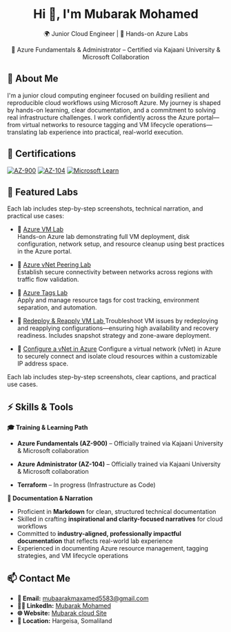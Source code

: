 
<h1 align="center">Hi 👋, I'm Mubarak Mohamed</h1> 
<p align="center">🌍 Junior Cloud Engineer | 🧪 Hands-on Azure Labs</p>
<p align="center">📘 Azure Fundamentals & Administrator – Certified via Kajaani University & Microsoft Collaboration </p>

## 🧠 About Me 
I'm a junior cloud computing engineer focused on building resilient and reproducible cloud workflows using Microsoft Azure. My journey is shaped by hands-on learning, clear documentation, and a commitment to solving real infrastructure challenges. I work confidently across the Azure portal—from virtual networks to resource tagging and VM lifecycle operations—translating lab experience into practical, real-world execution.

  ## 🏅 Certifications 

[![AZ-900](https://img.shields.io/badge/AZ--900-Trained-blue)](https://approval.edukamu.fi/v2/?code=TVRSaVpUSTFNbVJpTTJKbE9UQXdPREV6WkRNMVpHWTVOekJpWWpCbFlqVTZWVEpHYzJSSFZtdFlNVGxzZUdWTVZIZHBVa0ZWZWpOWlJqbEdaRTFvY1hWQ2RtaE9ZbFJ1TDNKblpYazBRMXB2VlRGWmRXbE9jR2x6VEd0RVVGQjFVbUZVU0hsNFVEVmtNM2gyY21oSGQwRnJXbkZDV1hGaGNXRkNSM3A0YVVOdFJucFVSVFIzZERSb2RHTTk=)
[![AZ-104](https://img.shields.io/badge/AZ--104-Trained-blue)](https://approval.edukamu.fi/v2/?code=TUdWaU1qZ3dORE0yTmpVMllqRTJNRE5qTUdWaVltVXlaams0WVdNd00yWTZWVEpHYzJSSFZtdFlNVGwzYzFvNVl6bHRZMmgyWW1Gd2R5OU9la1ZTVkRWWWJGRkhTbXBwVlZSWE1sYzVRbUpKTmxvd1JUbDVOazgyWW1SNmRGYzRjRVZOUTFGSlpuQTNTRWR5VkdsUFJVOUZUV1JsZGtsWk1EVjJOVGxaVWpGSk9XRnFkamM1TlhoSE1Fazk=)
[![Microsoft Learn](https://img.shields.io/badge/Microsoft%20Learn-Badge%20Earned-success)](https://learn.microsoft.com/en-gb/users/mubarakmaxamed-2574/achievements/9yg2fzsu)
## 🧪 Featured Labs

Each lab includes step-by-step screenshots, technical narration, and practical use cases:

- 🔹 [Azure VM Lab](https://github.com/Mubaarak1-git/Azure-VM-Lab.git) <br>Hands-on Azure lab demonstrating full VM deployment, disk configuration, network setup, and resource cleanup using best practices in the Azure portal. 
- 🔹 [Azure vNet Peering Lab](https://github.com/Mubaarak1-git/Azure-VNet-Peering-Lab) <br>Establish secure connectivity between networks across regions with traffic flow validation. 
- 🔹 [Azure Tags Lab](https://github.com/Mubaarak1-git/Azure-Tags-Lab) <br>Apply and manage resource tags for cost tracking, environment separation, and automation.
  
- 🔹 [Redeploy & Reapply VM Lab ](https://github.com/Mubaarak1-git/Redeploy-Reapply-VM-Lab-.git) Troubleshoot VM issues by redeploying and reapplying configurations—ensuring high availability and recovery readiness. Includes snapshot strategy and zone-aware deployment.

- 🔹 [Configure a vNet in Azure](https://github.com/Mubaarak1-git/AzureLab-Configure-vNet-Subnet.git) Configure a virtual network (vNet) in Azure to securely connect and isolate cloud resources within a customizable IP address space.


Each lab includes step-by-step screenshots, clear captions, and practical use cases.
## ⚡ Skills & Tools
 **🎓 Training & Learning Path**
- **Azure Fundamentals (AZ-900)** – Officially trained via Kajaani University & Microsoft collaboration

- **Azure Administrator (AZ-104)** – Officially trained via Kajaani University & Microsoft collaboration

- **Terraform** – In progress (Infrastructure as Code)


**📝 Documentation & Narration**  
- Proficient in **Markdown** for clean, structured technical documentation  
- Skilled in crafting **inspirational and clarity-focused narratives** for cloud workflows  
- Committed to **industry-aligned, professionally impactful documentation** that reflects real-world lab experience  
- Experienced in documenting Azure resource management, tagging strategies, and VM lifecycle operations
## 📫 Contact Me

- **📧 Email:** mubaarakmaxamed5583@gmail.com
- **🧑‍💼 LinkedIn:** [Mubarak Mohamed](https://www.linkedin.com/in/mubarak-mohamed-81bb16209/)
- **🌐 Website:** [Mubarak cloud Site](https://mubarakcloudengineer.my.canva.site/)
- **📍 Location:** Hargeisa, Somaliland  

<!-- 
<p align="center">
  <img src="https://komarev.com/ghpvc/?username=Mubaarak1-git&style=for-the-badge&color=blue" alt="Profile views"/>
</p> -->






<!---
Mubaarak1-git/Mubaarak1-git is a ✨ special ✨ repository because its `README.md` (this file) appears on your GitHub profile.
You can click the Preview link to take a look at your changes.
--->
